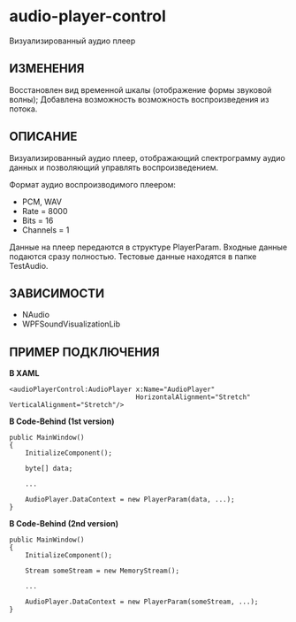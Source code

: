 # audio-player-control

Визуализированный аудио плеер

## ИЗМЕНЕНИЯ

Восстановлен вид временной шкалы (отображение формы звуковой волны);
Добавлена возможность возможность воспроизведения из потока.

## ОПИСАНИЕ

Визуализированный аудио плеер, отображающий спектрограмму аудио данных и позволяющий управлять воспроизведением.

Формат аудио воспроизводимого плеером:

* PCM, WAV
* Rate = 8000
* Bits = 16
* Channels = 1

Данные на плеер передаются в структуре PlayerParam. Входные данные подаются сразу полностью. Тестовые данные находятся в папке TestAudio.


## ЗАВИСИМОСТИ

* NAudio
* WPFSoundVisualizationLib


## ПРИМЕР ПОДКЛЮЧЕНИЯ

**В XAML**
```
<audioPlayerControl:AudioPlayer x:Name="AudioPlayer" 
                                HorizontalAlignment="Stretch" VerticalAlignment="Stretch"/>
```

**В Code-Behind (1st version)**
```
public MainWindow()
{
	InitializeComponent();

	byte[] data;

	...

	AudioPlayer.DataContext = new PlayerParam(data, ...);
}
```

**В Code-Behind (2nd version)**
```
public MainWindow()
{
	InitializeComponent();

	Stream someStream = new MemoryStream();

	...

	AudioPlayer.DataContext = new PlayerParam(someStream, ...);
}
